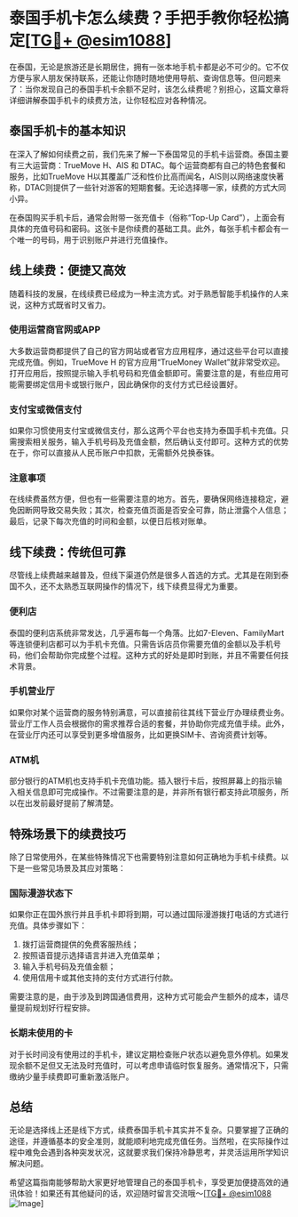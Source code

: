 # 泰国手机卡怎么续费？手把手教你轻松搞定[[TG💪+ @esim1088](https://t.me/s/esim1088)]

在泰国，无论是旅游还是长期居住，拥有一张本地手机卡都是必不可少的。它不仅方便与家人朋友保持联系，还能让你随时随地使用导航、查询信息等。但问题来了：当你发现自己的泰国手机卡余额不足时，该怎么续费呢？别担心，这篇文章将详细讲解泰国手机卡的续费方法，让你轻松应对各种情况。

## 泰国手机卡的基本知识

在深入了解如何续费之前，我们先来了解一下泰国常见的手机卡运营商。泰国主要有三大运营商：TrueMove H、AIS 和 DTAC。每个运营商都有自己的特色套餐和服务，比如TrueMove H以其覆盖广泛和性价比高而闻名，AIS则以网络速度快著称，DTAC则提供了一些针对游客的短期套餐。无论选择哪一家，续费的方式大同小异。

在泰国购买手机卡后，通常会附带一张充值卡（俗称“Top-Up Card”），上面会有具体的充值号码和密码。这张卡是你续费的基础工具。此外，每张手机卡都会有一个唯一的号码，用于识别账户并进行充值操作。

## 线上续费：便捷又高效

随着科技的发展，在线续费已经成为一种主流方式。对于熟悉智能手机操作的人来说，这种方式既省时又省力。

### 使用运营商官网或APP

大多数运营商都提供了自己的官方网站或者官方应用程序，通过这些平台可以直接完成充值。例如，TrueMove H 的官方应用“TrueMoney Wallet”就非常受欢迎。打开应用后，按照提示输入手机号码和充值金额即可。需要注意的是，有些应用可能需要绑定信用卡或银行账户，因此确保你的支付方式已经设置好。

### 支付宝或微信支付

如果你习惯使用支付宝或微信支付，那么这两个平台也支持为泰国手机卡充值。只需搜索相关服务，输入手机号码及充值金额，然后确认支付即可。这种方式的优势在于，你可以直接从人民币账户中扣款，无需额外兑换泰铢。

### 注意事项

在线续费虽然方便，但也有一些需要注意的地方。首先，要确保网络连接稳定，避免因断网导致交易失败；其次，检查充值页面是否安全可靠，防止泄露个人信息；最后，记录下每次充值的时间和金额，以便日后核对账单。

## 线下续费：传统但可靠

尽管线上续费越来越普及，但线下渠道仍然是很多人首选的方式。尤其是在刚到泰国不久，还不太熟悉互联网操作的情况下，线下续费显得尤为重要。

### 便利店

泰国的便利店系统非常发达，几乎遍布每一个角落。比如7-Eleven、FamilyMart等连锁便利店都可以为手机卡充值。只需告诉店员你需要充值的金额以及手机号码，他们会帮助你完成整个过程。这种方式的好处是即时到账，并且不需要任何技术背景。

### 手机营业厅

如果你对某个运营商的服务特别满意，可以直接前往其线下营业厅办理续费业务。营业厅工作人员会根据你的需求推荐合适的套餐，并协助你完成充值手续。此外，在营业厅内还可以享受到更多增值服务，比如更换SIM卡、咨询资费计划等。

### ATM机

部分银行的ATM机也支持手机卡充值功能。插入银行卡后，按照屏幕上的指示输入相关信息即可完成操作。不过需要注意的是，并非所有银行都支持此项服务，所以在出发前最好提前了解清楚。

## 特殊场景下的续费技巧

除了日常使用外，在某些特殊情况下也需要特别注意如何正确地为手机卡续费。以下是一些常见场景及其应对策略：

### 国际漫游状态下

如果你正在国外旅行并且手机卡即将到期，可以通过国际漫游拨打电话的方式进行充值。具体步骤如下：
1. 拨打运营商提供的免费客服热线；
2. 按照语音提示选择语言并进入充值菜单；
3. 输入手机号码及充值金额；
4. 使用信用卡或其他支持的支付方式进行付款。

需要注意的是，由于涉及到跨国通信费用，这种方式可能会产生额外的成本，请尽量提前规划好行程安排。

### 长期未使用的卡

对于长时间没有使用过的手机卡，建议定期检查账户状态以避免意外停机。如果发现余额不足但又无法及时充值时，可以考虑申请临时恢复服务。通常情况下，只需缴纳少量手续费即可重新激活账户。

## 总结

无论是选择线上还是线下方式，续费泰国手机卡其实并不复杂。只要掌握了正确的途径，并遵循基本的安全准则，就能顺利地完成充值任务。当然啦，在实际操作过程中难免会遇到各种突发状况，这就要求我们保持冷静思考，并灵活运用所学知识解决问题。

希望这篇指南能够帮助大家更好地管理自己的泰国手机卡，享受更加便捷高效的通讯体验！如果还有其他疑问的话，欢迎随时留言交流哦～[[TG💪+ @esim1088](https://t.me/s/esim1088) ![Image](https://i.postimg.cc/4NQfJmqS/Snipaste-2025-05-13-00-14-12.png)]